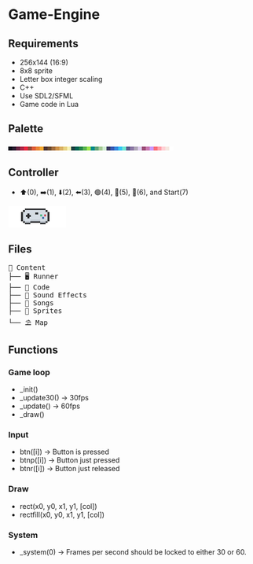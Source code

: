 # Game-Engine

## Requirements 

- 256x144 (16:9)
- 8x8 sprite
- Letter box integer scaling
- C++
- Use SDL2/SFML
- Game code in Lua

## Palette

![palette](imgs/lospec500-8x.png)

## Controller

- ⬆️(0), ➡️(1), ⬇️(2), ⬅️(3), 🟢(4), 🔵(5), 🔴(6), and Start(7)

![controller](imgs/controller.png)

## Files

<pre>
📁 Content
├── 🖥️ Runner
├── 📄 Code 
├── 🎵 Sound Effects
├── 🎼 Songs
├── 🐓 Sprites
└── ⛱️ Map
</pre>

## Functions

### Game loop

- _init()
- _update30()   -> 30fps
- _update()     -> 60fps
- _draw()

### Input

- btn([i])    -> Button is pressed
- btnp([i])   -> Button just pressed
- btnr([i])   -> Button just released

### Draw

- rect(x0, y0, x1, y1, [col])
- rectfill(x0, y0, x1, y1, [col])

### System

- _system(0) -> Frames per second should be locked to either 30 or 60.